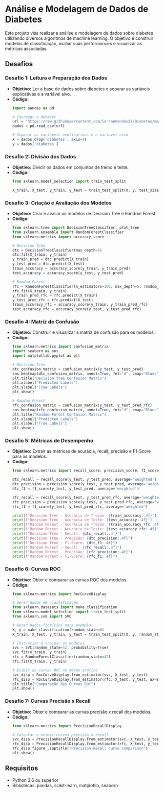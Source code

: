 
# Análise e Modelagem de Dados de Diabetes

Este projeto visa realizar a análise e modelagem de dados sobre diabetes utilizando diversos algoritmos de machine learning. O objetivo é construir modelos de classificação, avaliar suas performances e visualizar as métricas associadas.

## Desafios

### Desafio 1: Leitura e Preparação dos Dados

- **Objetivo:** Ler a base de dados sobre diabetes e separar as variáveis explicativas e a variável alvo.
- **Código:**
  ```python
  import pandas as pd

  # Carregar o dataset
  url = "https://raw.githubusercontent.com/lorranmendes22/Diabetes/main/diabetes.csv"
  dados = pd.read_csv(url)

  # Separar as variáveis explicativas e a variável alvo
  X = dados.drop('diabetes', axis=1)
  y = dados['diabetes']
  ```

### Desafio 2: Divisão dos Dados

- **Objetivo:** Dividir os dados em conjuntos de treino e teste.
- **Código:**
  ```python
  from sklearn.model_selection import train_test_split

  X_train, X_test, y_train, y_test = train_test_split(X, y, test_size=0.2, random_state=42)
  ```

### Desafio 3: Criação e Avaliação dos Modelos

- **Objetivo:** Criar e avaliar os modelos de Decision Tree e Random Forest.
- **Código:**
  ```python
  from sklearn.tree import DecisionTreeClassifier, plot_tree
  from sklearn.ensemble import RandomForestClassifier
  from sklearn.metrics import accuracy_score

  # Decision Tree
  dtc = DecisionTreeClassifier(max_depth=5)
  dtc.fit(X_train, y_train)
  y_train_pred = dtc.predict(X_train)
  y_test_pred = dtc.predict(X_test)
  train_accuracy = accuracy_score(y_train, y_train_pred)
  test_accuracy = accuracy_score(y_test, y_test_pred)

  # Random Forest
  rfc = RandomForestClassifier(n_estimators=100, max_depth=5, random_state=42)
  rfc.fit(X_train, y_train)
  y_train_pred_rfc = rfc.predict(X_train)
  y_test_pred_rfc = rfc.predict(X_test)
  train_accuracy_rfc = accuracy_score(y_train, y_train_pred_rfc)
  test_accuracy_rfc = accuracy_score(y_test, y_test_pred_rfc)
  ```

### Desafio 4: Matriz de Confusão

- **Objetivo:** Construir e visualizar a matriz de confusão para os modelos.
- **Código:**
  ```python
  from sklearn.metrics import confusion_matrix
  import seaborn as sns
  import matplotlib.pyplot as plt

  # Decision Tree
  dtc_confusion_matrix = confusion_matrix(y_test, y_test_pred)
  sns.heatmap(dtc_confusion_matrix, annot=True, fmt="d", cmap="Blues")
  plt.title("Decision Tree Confusion Matrix")
  plt.xlabel("Predicted Labels")
  plt.ylabel("True Labels")
  plt.show()

  # Random Forest
  rfc_confusion_matrix = confusion_matrix(y_test, y_test_pred_rfc)
  sns.heatmap(rfc_confusion_matrix, annot=True, fmt="d", cmap="Blues")
  plt.title("Random Forest Confusion Matrix")
  plt.xlabel("Predicted Labels")
  plt.ylabel("True Labels")
  plt.show()
  ```

### Desafio 5: Métricas de Desempenho

- **Objetivo:** Extrair as métricas de acurácia, recall, precisão e F1-Score para os modelos.
- **Código:**
  ```python
  from sklearn.metrics import recall_score, precision_score, f1_score

  dtc_recall = recall_score(y_test, y_test_pred, average='weighted')
  dtc_precision = precision_score(y_test, y_test_pred, average='weighted')
  dtc_f1 = f1_score(y_test, y_test_pred, average='weighted')

  rfc_recall = recall_score(y_test, y_test_pred_rfc, average='weighted')
  rfc_precision = precision_score(y_test, y_test_pred_rfc, average='weighted')
  rfc_f1 = f1_score(y_test, y_test_pred_rfc, average='weighted')

  print(f"Decision Tree - Acurácia de Treino: {train_accuracy:.4f}")
  print(f"Decision Tree - Acurácia de Teste: {test_accuracy:.4f}")
  print(f"Random Forest - Acurácia de Treino: {train_accuracy_rfc:.4f}")
  print(f"Random Forest - Acurácia de Teste: {test_accuracy_rfc:.4f}")
  print(f"Decision Tree - Recall: {dtc_recall:.4f}")
  print(f"Decision Tree - Precisão: {dtc_precision:.4f}")
  print(f"Decision Tree - F1-Score: {dtc_f1:.4f}")
  print(f"Random Forest - Recall: {rfc_recall:.4f}")
  print(f"Random Forest - Precisão: {rfc_precision:.4f}")
  print(f"Random Forest - F1-Score: {rfc_f1:.4f}")
  ```

### Desafio 6: Curvas ROC

- **Objetivo:** Obter e comparar as curvas ROC dos modelos.
- **Código:**
  ```python
  from sklearn.metrics import RocCurveDisplay

  # Gerar dados de classificação
  from sklearn.datasets import make_classification
  from sklearn.model_selection import train_test_split
  from sklearn.svm import SVC

  # Gerar dados fictícios para exemplo
  X, y = make_classification(random_state=0)
  X_train, X_test, y_train, y_test = train_test_split(X, y, random_state=42)

  # Instanciar e treinar os modelos
  svc = SVC(random_state=42, probability=True)
  svc.fit(X_train, y_train)
  rfc = RandomForestClassifier(random_state=42)
  rfc.fit(X_train, y_train)

  # Exibir as curvas ROC no mesmo gráfico
  svc_disp = RocCurveDisplay.from_estimator(svc, X_test, y_test)
  rfc_disp = RocCurveDisplay.from_estimator(rfc, X_test, y_test, ax=svc_disp.ax_)
  plt.title("Comparação das Curvas ROC")
  plt.show()
  ```

### Desafio 7: Curvas Precisão x Recall

- **Objetivo:** Obter e comparar as curvas precisão x recall dos modelos.
- **Código:**
  ```python
  from sklearn.metrics import PrecisionRecallDisplay

  # Calcular e exibir curvas precisão x recall
  svc_disp = PrecisionRecallDisplay.from_estimator(svc, X_test, y_test)
  rfc_disp = PrecisionRecallDisplay.from_estimator(rfc, X_test, y_test, ax=svc_disp.ax_)
  rfc_disp.figure_.suptitle("Precision-Recall curve comparison")
  plt.show()
  ```

## Requisitos

- Python 3.6 ou superior
- Bibliotecas: pandas, scikit-learn, matplotlib, seaborn



